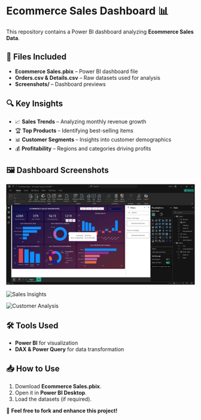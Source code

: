 # Ecommerce Sales Dashboard 📊

This repository contains a Power BI dashboard analyzing **Ecommerce Sales Data**.

## 📂 Files Included
- **Ecommerce Sales.pbix** – Power BI dashboard file
- **Orders.csv & Details.csv** – Raw datasets used for analysis
- **Screenshots/** – Dashboard previews

## 🔍 Key Insights
- 📈 **Sales Trends** – Analyzing monthly revenue growth  
- 🏆 **Top Products** – Identifying best-selling items  
- 📊 **Customer Segments** – Insights into customer demographics  
- 💰 **Profitability** – Regions and categories driving profits  

## 🖼 Dashboard Screenshots  
![Dashboard Overview](https://github.com/rajputayush625/ecommerce-data-visualization/blob/main/screenshots/%7B3DAEFD03-D092-45A7-8C00-7FFC6F2B29FF%7D.png?raw=true)  

![Sales Insights](https://raw.githubusercontent.com/yourusername/Ecommerce-Sales-Dashboard/main/screenshots/dashboard2.png)  

![Customer Analysis](https://raw.githubusercontent.com/yourusername/Ecommerce-Sales-Dashboard/main/screenshots/dashboard3.png)  

## 🛠 Tools Used  
- **Power BI** for visualization  
- **DAX & Power Query** for data transformation  

## 📥 How to Use  
1. Download **Ecommerce Sales.pbix**.  
2. Open it in **Power BI Desktop**.  
3. Load the datasets (if required).  

🚀 **Feel free to fork and enhance this project!**

